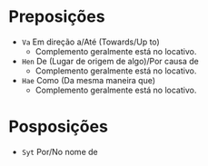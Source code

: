 # Preposições

-   `Va` Em direção a/Até (Towards/Up to)
    -   Complemento geralmente está no locativo.
-   `Hen` De (Lugar de origem de algo)/Por causa de
    -   Complemento geralmente está no locativo.
-   `Hae` Como (Da mesma maneira que)
    -   Complemento geralmente está no locativo.

# Posposições

-   `Syt` Por/No nome de
